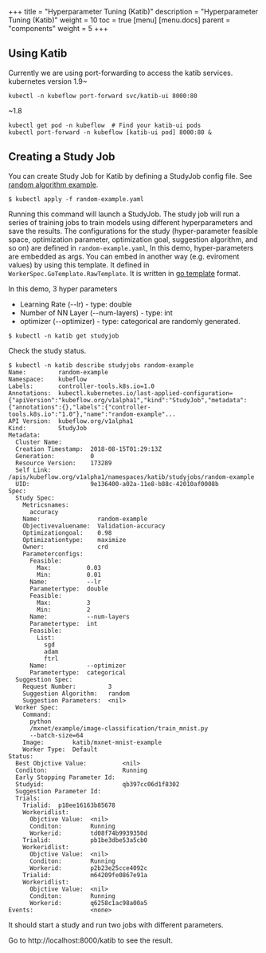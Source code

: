 +++
title = "Hyperparameter Tuning (Katib)"
description = "Hyperparameter Tuning (Katib)"
weight = 10
toc = true
[menu]
[menu.docs]
  parent = "components"
  weight = 5
+++

## Using Katib

Currently we are using port-forwarding to access the katib services.
kubernetes version 1.9~
```
kubectl -n kubeflow port-forward svc/katib-ui 8000:80
```
~1.8
```
kubectl get pod -n kubeflow  # Find your katib-ui pods
kubectl port-forward -n kubeflow [katib-ui pod] 8000:80 &
```
## Creating a Study Job
You can create Study Job for Katib by defining a StudyJob config file.
See [random algorithm example](https://github.com/kubeflow/katib/blob/master/examples/random-example.yaml).

```
$ kubectl apply -f random-example.yaml
```
Running this command will launch a StudyJob. The study job will run a series of training jobs to train models using different hyperparameters and save the results.
The configurations for the study (hyper-parameter feasible space, optimization parameter, optimization goal, suggestion algorithm, and so on) are defined in `random-example.yaml`,
In this demo, hyper-parameters are embedded as args.
You can embed in another way (e.g. eviroment values) by using this template.
It defined in `WorkerSpec.GoTemplate.RawTemplate`.
It is written in [go template](https://golang.org/pkg/text/template/) format.

In this demo, 3 hyper parameters 
* Learning Rate (--lr) - type: double
* Number of NN Layer (--num-layers) - type: int
* optimizer (--optimizer) - type: categorical
are randomly generated.

```
$ kubectl -n katib get studyjob
```

Check the study status.

```
$ kubectl -n katib describe studyjobs random-example
Name:         random-example
Namespace:    kubeflow
Labels:       controller-tools.k8s.io=1.0
Annotations:  kubectl.kubernetes.io/last-applied-configuration={"apiVersion":"kubeflow.org/v1alpha1","kind":"StudyJob","metadata":{"annotations":{},"labels":{"controller-tools.k8s.io":"1.0"},"name":"random-example"...
API Version:  kubeflow.org/v1alpha1
Kind:         StudyJob
Metadata:
  Cluster Name:
  Creation Timestamp:  2018-08-15T01:29:13Z
  Generation:          0
  Resource Version:    173289
  Self Link:           /apis/kubeflow.org/v1alpha1/namespaces/katib/studyjobs/random-example
  UID:                 9e136400-a02a-11e8-b88c-42010af0008b
Spec:
  Study Spec:
    Metricsnames:
      accuracy
    Name:                random-example
    Objectivevaluename:  Validation-accuracy
    Optimizationgoal:    0.98
    Optimizationtype:    maximize
    Owner:               crd
    Parameterconfigs:
      Feasible:
        Max:          0.03
        Min:          0.01
      Name:           --lr
      Parametertype:  double
      Feasible:
        Max:          3
        Min:          2
      Name:           --num-layers
      Parametertype:  int
      Feasible:
        List:
          sgd
          adam
          ftrl
      Name:           --optimizer
      Parametertype:  categorical
  Suggestion Spec:
    Request Number:         3
    Suggestion Algorithm:   random
    Suggestion Parameters:  <nil>
  Worker Spec:
    Command:
      python
      /mxnet/example/image-classification/train_mnist.py
      --batch-size=64
    Image:        katib/mxnet-mnist-example
    Worker Type:  Default
Status:
  Best Objctive Value:          <nil>
  Conditon:                     Running
  Early Stopping Parameter Id:
  Studyid:                      qb397cc06d1f8302
  Suggestion Parameter Id:
  Trials:
    Trialid:  p18ee16163b85678
    Workeridlist:
      Objctive Value:  <nil>
      Conditon:        Running
      Workerid:        td08f74b9939350d
    Trialid:           pb1be3dbe53a5cb0
    Workeridlist:
      Objctive Value:  <nil>
      Conditon:        Running
      Workerid:        p2b23e25cce4092c
    Trialid:           m64209fe0867e91a
    Workeridlist:
      Objctive Value:  <nil>
      Conditon:        Running
      Workerid:        q6258c1ac98a00a5
Events:                <none>
```

It should start a study and run two jobs with different parameters.

Go to http://localhost:8000/katib to see the result.
